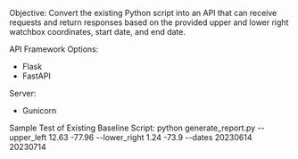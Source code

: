 Objective: Convert the existing Python script into an API that can receive requests and return responses based on the provided upper and lower right watchbox coordinates, start date, and end date.

API Framework Options:
- Flask
- FastAPI

Server:
- Gunicorn

Sample Test of Existing Baseline Script:
python generate_report.py --upper_left 12.63 -77.96 --lower_right 1.24 -73.9 --dates 20230614 20230714

